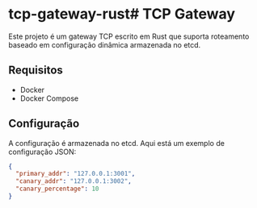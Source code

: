 # tcp-gateway-rust# TCP Gateway

Este projeto é um gateway TCP escrito em Rust que suporta roteamento baseado em configuração dinâmica armazenada no etcd.

## Requisitos

- Docker
- Docker Compose

## Configuração

A configuração é armazenada no etcd. Aqui está um exemplo de configuração JSON:

```json
{
  "primary_addr": "127.0.0.1:3001",
  "canary_addr": "127.0.0.1:3002",
  "canary_percentage": 10
}
